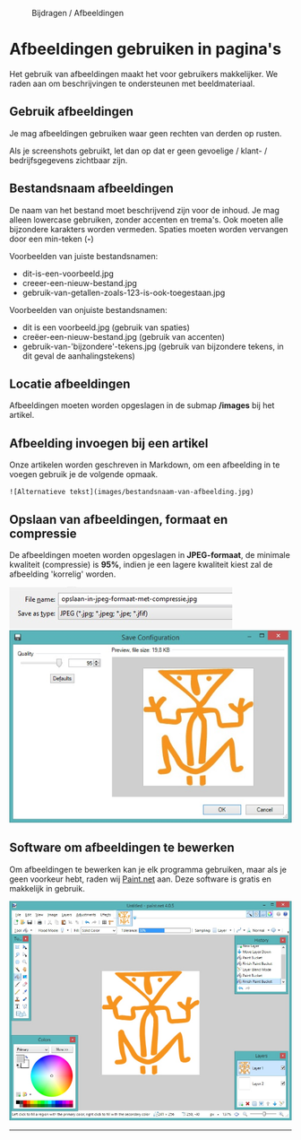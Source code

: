 <properties>
	<page>
		<title>Afbeeldingen</title>
	</page>
	<menu>
		<position>Bijdragen / Afbeeldingen</position>
		<title>Afbeeldingen gebruiken</title>
	</menu>
</properties>

# Afbeeldingen gebruiken in pagina's #

Het gebruik van afbeeldingen maakt het voor gebruikers makkelijker. We raden aan om beschrijvingen te ondersteunen met beeldmateriaal. 

## Gebruik afbeeldingen ##

Je mag afbeeldingen gebruiken waar geen rechten van derden op rusten. 

<div class="info">
Als je <label keyword="screenshot">screenshots</label> gebruikt, let dan op dat er geen gevoelige / klant- / bedrijfsgegevens zichtbaar zijn.
</div>

## Bestandsnaam afbeeldingen ##

De naam van het <label keyword="bestandnamen-stijl">bestand</label> moet beschrijvend zijn voor de inhoud. Je mag alleen <label>lowercase</label> gebruiken, zonder accenten en trema's. Ook moeten alle bijzondere karakters worden vermeden. Spaties moeten worden vervangen door een min-teken (**-**)


<div class="info">
Voorbeelden van juiste bestandsnamen:

- dit-is-een-voorbeeld.jpg
- creeer-een-nieuw-bestand.jpg
- gebruik-van-getallen-zoals-123-is-ook-toegestaan.jpg
</div>

<div class="warning">
Voorbeelden van onjuiste bestandsnamen:

- dit is een voorbeeld.jpg (gebruik van spaties)
- creëer-een-nieuw-bestand.jpg (gebruik van accenten)
- gebruik-van-'bijzondere'-tekens.jpg (gebruik van bijzondere tekens, in dit geval de aanhalingstekens)
</div>

## Locatie afbeeldingen ##

Afbeeldingen moeten worden opgeslagen in de submap **/images** bij het artikel.   


## Afbeelding invoegen bij een artikel ##

Onze artikelen worden geschreven in <label>Markdown</label>, om een afbeelding in te voegen gebruik je de volgende opmaak.

	![Alternatieve tekst](images/bestandsnaam-van-afbeelding.jpg)

## Opslaan van afbeeldingen, formaat en compressie ##
De afbeeldingen moeten worden opgeslagen in **JPEG-formaat**, de minimale kwaliteit (compressie) is **95%**, indien je een lagere kwaliteit kiest zal de afbeelding 'korrelig' worden.

![Opslaan in JPEG formaat](images/opslaan-in-jpeg-formaat.jpg)
![Opslaan in JPEG formaat met compressie](images/opslaan-in-jpeg-formaat-met-compressie.jpg)


## Software om afbeeldingen te bewerken ##

Om afbeeldingen te bewerken kan je elk programma gebruiken, maar als je geen voorkeur hebt, raden wij [Paint.net](http://www.dotpdn.com/downloads/pdn.html "Paint.net") aan. Deze software is gratis en makkelijk in gebruik.

![Paint.net](images/paint-net.jpg)

----------




